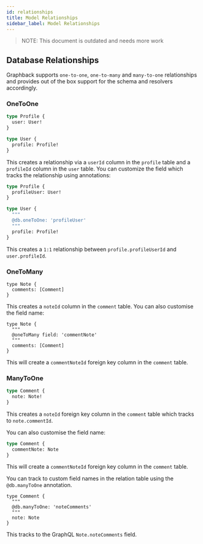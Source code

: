 ```yaml
---
id: relationships
title: Model Relationships
sidebar_label: Model Relationships
---
```


> NOTE: This document is outdated and needs more work

## Database Relationships

Graphback supports `one-to-one`, `one-to-many` and `many-to-one` relationships and provides out of the box support for the schema and resolvers accordingly.

### OneToOne

```graphql
type Profile {
  user: User!
}

type User {
  profile: Profile!
}
```

This creates a relationship via a `userId` column in the `profile` table and a `profileId` column in the `user` table. You can customize the field which tracks the relationship using annotations:

```graphql
type Profile {
  profileUser: User!
}

type User {
  """
  @db.oneToOne: 'profileUser'
  """
  profile: Profile!
}
```

This creates a `1:1` relationship between `profile.profileUserId` and `user.profileId`.

### OneToMany

```gql
type Note {
  comments: [Comment]
}
```

This creates a `noteId` column in the `comment` table. You can also customise the field name:

```gql
type Note {
  """
  @oneToMany field: 'commentNote'
  """
  comments: [Comment]
}
```

This will create a `commentNoteId` foreign key column in the `comment` table.

### ManyToOne

```graphql
type Comment {
  note: Note!
}
```

This creates a `noteId` foreign key column in the `comment` table which tracks to `note.commentId`.

You can also customise the field name:

```graphql
type Comment {
  commentNote: Note
}
```

This will create a `commentNoteId` foreign key column in the `comment` table.

You can track to custom field names in the relation table using the `@db.manyToOne` annotation.

```gql
type Comment {
  """
  @db.manyToOne: 'noteComments'
  """
  note: Note
}
```

This tracks to the GraphQL `Note.noteComments` field.